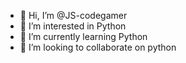 - 👋 Hi, I’m @JS-codegamer
- 👀 I’m interested in Python 
- 🌱 I’m currently learning Python
- 💞️ I’m looking to collaborate on python

<!---
JS-codegamer/JS-codegamer is a ✨ special ✨ repository because its `README.md` (this file) appears on your GitHub profile.
You can click the Preview link to take a look at your changes.
--->
